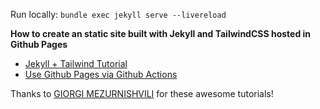 Run locally: `bundle exec jekyll serve --livereload`

**How to create an static site built with Jekyll and TailwindCSS hosted in Github Pages**

- [Jekyll + Tailwind Tutorial](https://mzrn.sh/2022/04/09/starting-a-blank-jekyll-site-with-tailwind-css-in-2022/)
- [Use Github Pages via Github Actions](https://mzrn.sh/2023/10/26/how-to-use-tailwind-css-with-jekyll-on-github-pages/)

Thanks to [GIORGI MEZURNISHVILI](https://mzrn.sh) for these awesome tutorials!
